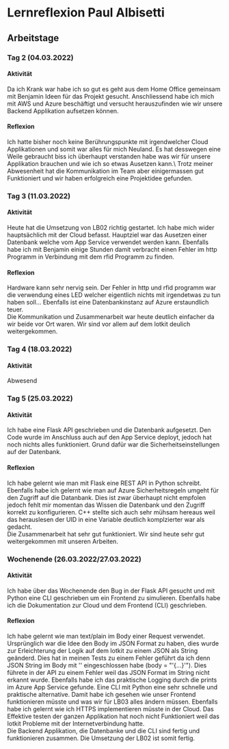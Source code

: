 # Lernreflexion Paul Albisetti

## Arbeitstage
### Tag 2 (04.03.2022)
#### Aktivität
Da ich Krank war habe ich so gut es geht aus dem Home Office gemeinsam mit Benjamin Ideen für das Projekt gesucht. Anschliessend habe ich mich mit AWS und Azure beschäftigt und versucht herauszufinden wie wir unsere Backend Applikation aufsetzen können.

#### Reflexion
Ich hatte bisher noch keine Berührungspunkte mit irgendwelcher Cloud Applikationen und somit war alles für mich Neuland. Es hat desswegen eine Weile gebraucht biss ich überhaupt verstanden habe was wir für unsere Applikation brauchen und wie ich so etwas Ausetzen kann.\ Trotz meiner Abwesenheit hat die Kommunikation im Team aber einigermassen gut Funktioniert und wir haben erfolgreich eine Projektidee gefunden.

### Tag 3 (11.03.2022)
#### Aktivität
Heute hat die Umsetzung von LB02 richtig gestartet. Ich habe mich wider hauptsächlich mit der Cloud befasst. Hauptziel war das Ausetzen einer Datenbank welche vom App Service verwendet werden kann. Ebenfalls habe ich mit Benjamin einige Stunden damit verbracht einen Fehler im http Programm in Verbindung mit dem rfid Programm zu finden.

#### Reflexion
Hardware kann sehr nervig sein. Der Fehler in http und rfid programm war die verwendung eines LED welcher eigentlich nichts mit irgendetwas zu tun haben soll... Ebenfalls ist eine Datenbankinstanz auf Azure erstaundlich teuer.\
Die Kommunikation und Zusammenarbeit war heute deutlich einfacher da wir beide vor Ort waren. Wir sind vor allem auf dem Iotkit deulich weitergekommen.

### Tag 4 (18.03.2022)
#### Aktivität
Abwesend

### Tag 5 (25.03.2022)
#### Aktivität
Ich habe eine Flask API geschrieben und die Datenbank aufgesetzt. Den Code wurde im Anschluss auch auf den App Service deployt, jedoch hat noch nichts alles funktioniert. Grund dafür war die Sicherheitseinstellungen auf der Datenbank. 
#### Reflexion
Ich habe gelernt wie man mit Flask eine REST API in Python schreibt. Ebenfalls habe ich gelernt wie man auf Azure Sicherheitsregeln umgeht für den Zugriff auf die Datanbank. Dies ist zwar überhaupt nicht empfolen jedoch fehlt mir momentan das Wissen die Datenbank und den Zugriff korrekt zu konfigurieren. C++ stellte sich auch sehr mühsam hereaus weil das herauslesen der UID in eine Variable deutlich komplzierter war als gedacht.\
Die Zusammenarbeit hat sehr gut funktioniert. Wir sind heute sehr gut weitergekommen mit unseren Arbeiten.

### Wochenende (26.03.2022/27.03.2022)
#### Aktivität
Ich habe über das Wochenende den Bug in der Flask API gesucht und mit Python eine CLI geschrieben um ein Frontend zu simulieren. Ebenfalls habe ich die Dokumentation zur Cloud und dem Frontend (CLI) geschrieben.
#### Reflexion
Ich habe gelernt wie man text/plain im Body einer Request verwendet. Ursprünglich war die Idee den Body im JSON Format zu haben, dies wurde zur Erleichterung der Logik auf dem Iotkit zu einem JSON als String geänderd. Dies hat in meinen Tests zu einem Fehler geführt da ich denn JSON String im Body mit '' eingeschlossen habe (body = "'{...}'"). Dies führete in der API zu einem Fehler weil das JSON Format im String nicht erkannt wurde. Ebenfalls habe ich das praktische Logging durch die prints im Azure App Service gefunde. Eine CLI mit Python eine sehr schnelle und praktische alternative. Damit habe ich gesehen wie unser Frontend funktionieren müsste und was wir für LB03 alles ändern müssen. Ebenfalls habe ich gelernt wie ich HTTPS implementieren müsste in der Cloud. Das Effektive testen der ganzen Applikation hat noch nicht Funktioniert weil das Iotkit Probleme mit der Internetverbindung hatte.\
Die Backend Applikation, die Datenbanke und die CLI sind fertig und funktionieren zusammen. Die Umsetzung der LB02 ist somit fertig.
 
